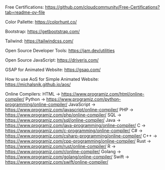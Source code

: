 Free Certifications:
https://github.com/cloudcommunity/Free-Certifications?tab=readme-ov-file

Color Pallette:
https://colorhunt.co/

Bootstrap:
https://getbootstrap.com/

Tailwind:
https://tailwindcss.com/

Open Source Developer Tools:
https://jam.dev/utilities

Open Source JavaScript:
https://driverjs.com/

GSAP for Animated Website:
https://gsap.com/

How to use AoS for Simple Animated Website:
https://michalsnik.github.io/aos/

Online Compilers:
HTML -> https://www.programiz.com/html/online-compiler/
Python -> https://www.programiz.com/python-programming/online-compiler/
JavaScript -> https://www.programiz.com/javascript/online-compiler/
PHP -> https://www.programiz.com/php/online-compiler/
SQL -> https://www.programiz.com/sql/online-compiler/
Java -> https://www.programiz.com/java-programming/online-compiler/
C -> https://www.programiz.com/c-programming/online-compiler/
C# -> https://www.programiz.com/csharp-programming/online-compiler/
C++ -> https://www.programiz.com/cpp-programming/online-compiler/
Rust -> https://www.programiz.com/rust/online-compiler/
R -> https://www.programiz.com/r/online-compiler/
Golang -> https://www.programiz.com/golang/online-compiler/
Swift -> https://www.programiz.com/swift/online-compiler/
